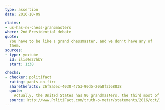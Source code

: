 ```yaml
---
type: assertion
date: 2016-10-09

claims:
- us-has-no-chess-grandmasters
where: 2nd Presidential debate
quote:
  You have to be like a grand chessmaster, and we don't have any of
  them.
sources:
- type: youtube
  id: ilis0e27hbY
  start: 1238

checks:
- checker: politifact
  rating: pants-on-fire
  sharethefacts: 26f8a1ec-4030-4753-90d5-20a8f2b68838
  quote:
    Actually, the United States has 90 grandmasters, the third most of any country, and the U.S. team recently won chess’ biggest international tournament for the first time in eight decades.
  source: http://www.PolitiFact.com/truth-o-meter/statements/2016/oct/14/donald-trump/donald-trump-wrongly-maligns-us-chess-prowess/
---
```

